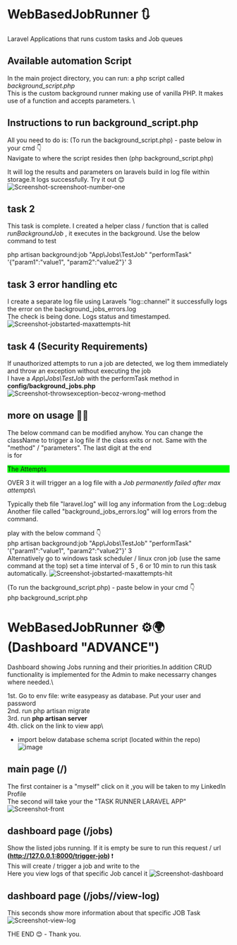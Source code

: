 # WebBasedJobRunner 🔃
Laravel Applications that runs custom tasks and Job queues


## Available automation Script

In the main project directory, you can run: a php script called <i>background_script.php</i>\
This is the custom background runner making use of vanilla PHP. It makes use of a function and accepts parameters. \

## Instructions to run background_script.php

All you need to do is:
(To run the background_script.php) - paste below in your cmd 👇\
Navigate to where the script resides then (php background_script.php)

It will log the results and parameters on laravels build in log file within storage.It logs successfully. Try it out 😊
![Screenshot-screenshoot-number-one](https://github.com/user-attachments/assets/e29edcec-162c-4ef1-885e-73f63af14935)

## task 2 
This task is complete. I created a helper class / function that is called <i>runBackgroundJob</i> , it executes in the background. Use the below command to test

php artisan background:job "App\Jobs\TestJob" "performTask" '{"param1":"value1", "param2":"value2"}' 3 

## task 3 error handling etc

I create a separate log file using Laravels "log::channel" it successfully logs the error on the  background_jobs_errors.log\
The check is being done. Logs status and timestamped.
![Screenshot-jobstarted-maxattempts-hit](https://github.com/user-attachments/assets/c571fad3-b0cd-417e-b6da-126141fde372)

## task 4 (Security Requirements)
If unauthorized attempts to run a job are detected, we log them immediately and throw an exception without executing the job\
I have a <i>App\Jobs\TestJob </i> with the performTask method in <B>config/background_jobs.php</b>
![Screenshot-throwsexception-becoz-wrong-method](https://github.com/user-attachments/assets/eba92ed7-06ed-4d62-bfd6-86e04feec640)


## more on usage 👨‍🏫

The below command can be modified anyhow. You can change the className to trigger a log file if the class exits or not. Same with the "method" / "parameters". The last digit at the end\
is for <p style="background:lime">The Attempts</p> OVER 3 it will trigger an a log file with a <i>Job permanently failed after max attempts</i>\

Typically theb file "laravel.log" will log any information from the Log::debug\
Another file called "background_jobs_errors.log" will log errors from the command.

play with the below command 👇\
php artisan background:job "App\Jobs\TestJob" "performTask" '{"param1":"value1", "param2":"value2"}' 3\
Alternatively go to windows task scheduler / linux cron job (use the same command at the top) set a time interval of 5 , 6 or 10 min to run this task automatically.
![Screenshot-jobstarted-maxattempts-hit](https://github.com/user-attachments/assets/ac3c75de-f7ed-49d0-b8f0-2a3ea8c33c33)

(To run the background_script.php) - paste below in your cmd 👇\
php background_script.php

# WebBasedJobRunner ⚙️🌍 (Dashboard "ADVANCE") 
Dashboard showing Jobs running and their priorities.In addition CRUD functionality is implemented for the Admin to make necessarry changes where needed.\

1st. Go to env file: write easypeasy as database. Put your user and password\
2nd. run php artisan migrate\
3rd. run <strong> php artisan server </strong>\
4th. click on the link to view app\

- import below database schema script (located within the repo)\
![image](https://github.com/user-attachments/assets/340b96c9-7921-4293-b8cb-ddd7539ca40d)
 

## main page (/)
The first container is a "myself" click on it ,you will be taken to my LinkedIn Profile\
The second will take your the "TASK RUNNER LARAVEL APP"
![Screenshot-front ](https://github.com/user-attachments/assets/995e41e4-5701-452f-a431-5f60f97441c5)

## dashboard page (/jobs)
Show the listed jobs running. If it is empty be sure to run this request / url <strong> (http://127.0.0.1:8000/trigger-job) </strong> ❗\
This will create / trigger a job and write to the \
Here you view logs of that specific Job cancel it
![Screenshot-dashboard](https://github.com/user-attachments/assets/bd05b177-08a0-487a-a470-917adcf08585)


## dashboard page (/jobs/<id>/view-log)
This seconds show more information about that specific JOB Task
![Screenshot-view-log](https://github.com/user-attachments/assets/848353c5-86ce-4c98-bd3f-eabf35d5a476)


THE END 😊 - Thank you.

